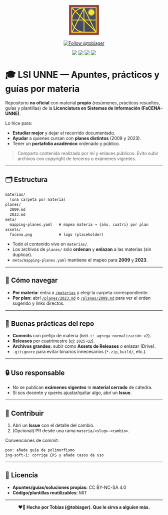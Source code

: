 <p align="center">
  <img src="./assets/facena.png" alt="Logo de FaCENA" width="96"/>
</p>

<p align="center">
  <a href="https://github.com/tobiager">
    <img src="https://img.shields.io/github/followers/tobiager?label=Follow%20@tobiager&style=social" alt="Follow @tobiager" />
  </a>
</p>

<p align="center">
  <img src="https://img.shields.io/badge/LSI-UNNE-blue?style=for-the-badge"/>
  <img src="https://img.shields.io/badge/Organizaci%C3%B3n-Por%20Materia-8A2BE2?style=for-the-badge"/>
  <img src="https://img.shields.io/badge/Planes-2009%20%7C%202023-4caf50?style=for-the-badge"/>
  <img src="https://img.shields.io/badge/Estado-En%20construcci%C3%B3n-orange?style=for-the-badge"/>
</p>

# 🎓 LSI UNNE — Apuntes, prácticos y guías por materia

Repositorio **no oficial** con material **propio** (resúmenes, prácticos resueltos, guías y plantillas) de la **Licenciatura en Sistemas de Información (FaCENA–UNNE)**.

Lo hice para:
- **Estudiar mejor** y dejar el recorrido documentado.
- **Ayudar** a quienes cursan con **planes distintos** (2009 y 2023).
- Tener un **portafolio académico** ordenado y público.

> Comparto contenido realizado por mí y enlaces públicos. Evito subir archivos con copyright de terceros o exámenes vigentes.

---

## 🗂️ Estructura

```
materias/
  (una carpeta por materia)
planes/
  2009.md
  2023.md
meta/
  mapping-planes.yaml   # mapea materia → {año, cuatri} por plan
assets/
  facena.png            # logo (placeholder)
```

- Todo el contenido vive en `materias/`.
- Los archivos de `planes/` solo **ordenan** y **enlazan** a las materias (sin duplicar).
- `meta/mapping-planes.yaml` mantiene el mapeo para **2009** y **2023**.

---

## 🚀 Cómo navegar
- **Por materia:** entra a [`/materias`](./Materias) y elegí la carpeta correspondiente.
- **Por plan:** abrí [`/planes/2023.md`](./planes/2023.md) o [`/planes/2009.md`](./planes/2009.md) para ver el orden sugerido y links directos.

---

## 🧰 Buenas prácticas del repo
- **Commits** con prefijo de materia (`bdd-i: agrega normalización v2`).
- **Releases** por cuatrimestre (ej: `2025-Q2`).
- **Archivos grandes:** subir como **Assets de Releases** o enlazar (Drive).
- `.gitignore` para evitar binarios innecesarios (`*.zip`, `build/`, etc.).

---

## 🔒 Uso responsable
- No se publican **exámenes vigentes** ni **material cerrado** de cátedra.
- Si sos docente y querés ajustar/quitar algo, abrí un **Issue**.

---

## 🤝 Contribuir
1. Abrí un **Issue** con el detalle del cambio.
2. (Opcional) PR desde una rama `materia/<slug>-<cambio>`.

Convenciones de commit:
```
poo: añade guía de polimorfismo
ing-soft-i: corrige ERS y añade casos de uso
```

---

## 📄 Licencia
- **Apuntes/guías/soluciones propias:** CC BY-NC-SA 4.0  
- **Código/plantillas reutilizables:** MIT

---

<p align="center"><b>❤️🐔 Hecho por Tobias (@tobiager). Que le sirva a alguien más.</b></p>
